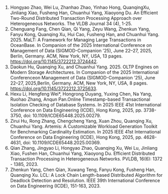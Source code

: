 1.	Hongyao Zhao, Wei Lu, Zhanhao Zhao, Yinhao Hong, QuanqingXu, Jinliang Xiao, Fusheng Han, Chuanhui Yang, Xiaoyong Du. An Efficient Two-Round Distributed Transaction Processing Approach over Heterogeneous Networks. The VLDB Journal 34 (4), 1-25.
2.	Chenguang Fang, Chen Qian, Qi Yang, Zeyu Wang, Zhenkun Yang, Fanyu Kong, Quanqing Xu, Hui Cao, Fusheng Han, and Chuanhui Yang. 2025. MaLT: A Framework for Managing Large Transactions in OceanBase. In Companion of the 2025 International Conference on Management of Data (SIGMOD-Companion ’25), June 22–27, 2025, Berlin, Germany. ACM, New York, NY, USA, 13 pages. https://doi.org/10.1145/3722212.3724442.
3.	Daokun Hu, Quanqing Xu, and Chuanhui Yang. 2025. OLTP Engines on Modern Storage Architectures. In Companion of the 2025 International Conferenceon Management of Data (SIGMOD-Companion ’25), June 22–27, 2025,Berlin, Germany. ACM, New York, NY, USA, 8 pages. https://doi.org/10.1145/3722212.3725633. 
4.	Hexu Li, Hengfeng Wei*, Hongrong Ouyang, Yuxing Chen, Na Yang, Ruohao Zhang, Anqun Pan.Online Timestamp-based Transactional Isolation Checking of Database Systems. In 2025 IEEE 41st International Conference on Data Engineering (ICDE), Hong Kong, 2025, pp. 3738-3750, doi: 10.1109/ICDE65448.2025.00279. 
5.	Zirui Hu, Rong Zhang, Chengcheng Yang, Xuan Zhou, Quanqing Xu, Chuanhui Yang. Artemis: A Customizable Workload Generation Toolkit for Benchmarking Cardinality Estimation. In 2025 IEEE 41st International Conference on Data Engineering (ICDE), Hong Kong, 2025, pp. 4628-4631, doi: 10.1109/ICDE65448.2025.00369. 
6.	Qian Zhang, Jingyao Li, Hongyao Zhao, Quanqing Xu, Wei Lu, Jinliang Xiao, Fushen Han, Chuanhui Yang, Xiaoyong Du. Efficient Distributed Transaction Processing in Heterogeneous Networks. PVLDB, 16(6): 1372 - 1385, 2023.
7.	Zhenkun Yang, Chen Qian, Xuwang Teng, Fanyu Kong, Fusheng Han, Quanqing Xu. LCL: A Lock Chain Length-based Distributed Algorithm for Deadlock Detection and Resolution. IEEE 39th International Conference on Data Engineering (ICDE), 151-163, 2023.

